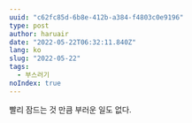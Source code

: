 ```yaml
---
uuid: "c62fc85d-6b8e-412b-a384-f4803c0e9196"
type: post
author: haruair
date: "2022-05-22T06:32:11.840Z"
lang: ko
slug: "2022-05-22"
tags:
  - 부스러기
noIndex: true
---
```


빨리 잠드는 것 만큼 부러운 일도 없다.